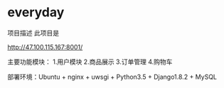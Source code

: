 # everyday
项目描述
  此项目是
 
http://47.100.115.167:8001/

主要功能模块：
1.用户模块
2.商品展示
3.订单管理
4.购物车

部署环境：Ubuntu + nginx + uwsgi + Python3.5 + Django1.8.2 + MySQL



